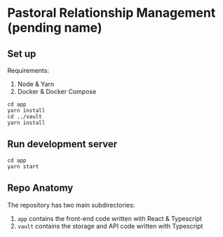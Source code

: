 # Pastoral Relationship Management (pending name)

## Set up

Requirements:
1. Node & Yarn
1. Docker & Docker Compose

```shell script
cd app
yarn install
cd ../vault
yarn install
```

## Run development server
```shell script
cd app
yarn start
```

## Repo Anatomy

The repository has two main subdirectories:
1. `app` contains the front-end code written with React & Typescript
2. `vault` contains the storage and API code written with Typescript
